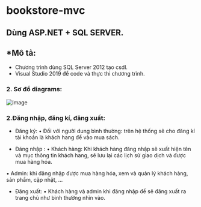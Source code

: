 # bookstore-mvc
## Dùng ASP.NET + SQL SERVER.

## *Mô tả: 
- Chương trình dùng SQL Server 2012 tạo csdl.
- Visual Studio 2019 để code và thực thi chương trình.
### 2.	Sơ đồ diagrams:
![image](https://user-images.githubusercontent.com/101527833/170219181-cd29d413-8e9f-46ca-849f-7ddf1465750d.png)

### 2.Đăng nhập, đăng kí, đăng xuất:

-	Đăng ký:
•	Đối với người dung bình thường: trên hệ thống sẽ cho đăng kí tài khoản là khách hang để vào mua sách.

-	Đáng nhập :
•	Khách hàng: Khi khách hàng đăng nhập sẽ xuất hiện tên và mục thông tin khách hang, sẽ lưu lại các lịch sử giao dịch và được mua hàng hóa.

•	Admin: khi đăng nhập được mua hàng hóa, xem và quản lý khách hàng, sản phẩm, cập nhật, …

-	Đăng xuất: 
•	Khách hàng và admin khi đăng nhập đề sẽ đăng xuất ra trang chủ như bình thường nhìn vào.
